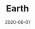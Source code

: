 ---
title: Earth
permalink: /data/earth/
class: datakit

sprint-name: 'Earth'
date: 2020-06-01

lead: Datasets on the natural and built environment including&#58; pollution, agriculture, transportation emissions, recycling, economic self-sufficiency, resources for refugees, rural economic development, and disaster spending.

image: /assets/img/photos/sprints/2020-natural-sprint.jpg
image-alt: Birds eye view of a roadway in Nevada
---